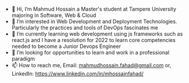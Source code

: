- 👋 Hi, I’m Mahmud Hossain a Master's student at Tampere University majoring in Software, Web & Cloud 
- 👀 I’m interested in Web Development and Deployment Technologies. 
      Particularly the practices and tools of DevOps fascinates me
- 🌱 I’m currently learning web development using js frameworks such as react.js and 
      I have a resolution for 2022 to learn core competencies needed to become a Junior Devops Engineer  
- 💞️ I’m looking for opportunities to learn and work in a professional paradigm
- 📫 How to reach me,
     Email: mahmudhossain.fahad@gmail.com or,
     LinkedIn: https://www.linkedin.com/in/mhossainfahad/ 

<!---
mhossainfahad/mhossainfahad is a ✨ special ✨ repository because its `README.md` (this file) appears on your GitHub profile.
You can click the Preview link to take a look at your changes.
--->

